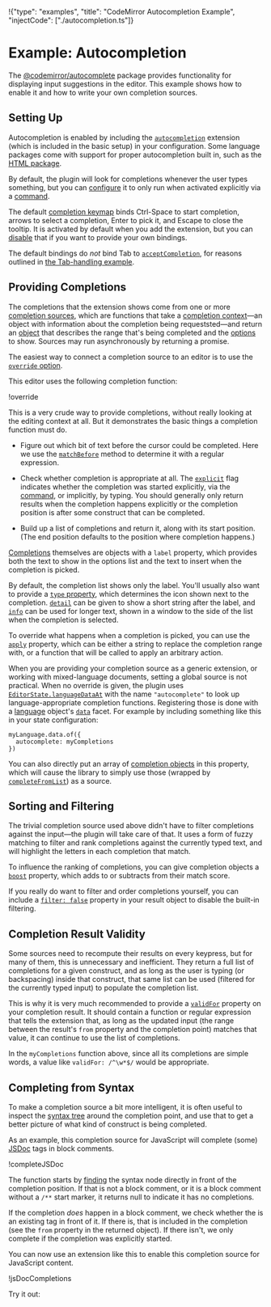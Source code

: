 !{"type": "examples", "title": "CodeMirror Autocompletion Example", "injectCode": ["./autocompletion.ts"]}

# Example: Autocompletion

The [@codemirror/autocomplete](##autocomplete) package provides
functionality for displaying input suggestions in the editor. This
example shows how to enable it and how to write your own completion
sources.

## Setting Up

Autocompletion is enabled by including the
[`autocompletion`](##autocomplete.autocompletion) extension (which is
included in the basic setup) in your configuration. Some language
packages come with support for proper autocompletion built in, such as
the [HTML package](https://github.com/codemirror/lang-html/).

<div id="editor-html"></div>

By default, the plugin will look for completions whenever the user
types something, but you can
[configure](##autocomplete.autocompletion^config.activateOnTyping) it
to only run when activated explicitly via a
[command](##autocomplete.startCompletion).

The default [completion keymap](##autocomplete.completionKeymap) binds
Ctrl-Space to start completion, arrows to select a completion, Enter
to pick it, and Escape to close the tooltip. It is activated by
default when you add the extension, but you can
[disable](##autocomplete.autocompletion^config.defaultKeymap) that if
you want to provide your own bindings.

The default bindings do _not_ bind Tab to
[`acceptCompletion`](##autocomplete.acceptCompletion), for reasons
outlined in [the Tab-handling example](../tab/).

## Providing Completions

The completions that the extension shows come from one or more
[completion sources](##autocomplete.CompletionSource), which are
functions that take a [completion
context](##autocomplete.CompletionContext)—an object with information
about the completion being requeststed—and return an
[object](##autocomplete.CompletionResult) that describes the range
that's being completed and the [options](##autocomplete.Completion) to
show. Sources may run asynchronously by returning a promise.

The easiest way to connect a completion source to an editor is to use
the [`override`
option](##autocomplete.autocompletion^config.override).

<div id="editor-override"></div>

This editor uses the following completion function:

!override

This is a very crude way to provide completions, without really
looking at the editing context at all. But it demonstrates the basic
things a completion function must do.

 - Figure out which bit of text before the cursor could be completed.
   Here we use the
   [`matchBefore`](##autocomplete.CompletionContext.matchBefore)
   method to determine it with a regular expression.

 - Check whether completion is appropriate at all. The
   [`explicit`](##autocomplete.CompletionContext.explicit) flag
   indicates whether the completion was started explicitly, via the
   [command](##autocomplete.startCompletion), or implicitly, by
   typing. You should generally only return results when the
   completion happens explicitly or the completion position is after
   some construct that can be completed.

 - Build up a list of completions and return it, along with its start
   position. (The end position defaults to the position where
   completion happens.)

[Completions](##autocomplete.Completion) themselves are objects with a
`label` property, which provides both the text to show in the options
list and the text to insert when the completion is picked.

By default, the completion list shows only the label. You'll usually
also want to provide a [`type`
property](##autocomplete.Completion.type), which determines the icon
shown next to the completion.
[`detail`](##autocomplete.Completion.detail) can be given to show a
short string after the label, and
[`info`](##autocomplete.Completion.info) can be used for longer text,
shown in a window to the side of the list when the completion is
selected.

To override what happens when a completion is picked, you can use the
[`apply`](##autocomplete.Completion.apply) property, which can be
either a string to replace the completion range with, or a function
that will be called to apply an arbitrary action.

When you are providing your completion source as a generic extension,
or working with mixed-language documents, setting a global source is
not practical. When no override is given, the plugin uses
[`EditorState.languageDataAt`](##state.EditorState.languageDataAt)
with the name `"autocomplete"` to look up language-appropriate
completion functions. Registering those is done with a
[language](##language.Language) object's
[`data`](##language.Language.data) facet. For example by including
something like this in your state configuration:

```
myLanguage.data.of({
  autocomplete: myCompletions
})
```

You can also directly put an array of [completion
objects](##autocomplete.Completion) in this property, which will cause
the library to simply use those (wrapped by
[`completeFromList`](##autocomplete.completeFromList)) as a source.

## Sorting and Filtering

The trivial completion source used above didn't have to filter
completions against the input—the plugin will take care of that. It
uses a form of fuzzy matching to filter and rank completions against
the currently typed text, and will highlight the letters in each
completion that match.

To influence the ranking of completions, you can give completion
objects a [`boost`](##autocomplete.Completion.boost) property, which
adds to or subtracts from their match score.

If you really do want to filter and order completions yourself, you
can include a [`filter:
false`](##autocomplete.CompletionResult.filter) property in your
result object to disable the built-in filtering.

## Completion Result Validity

Some sources need to recompute their results on every keypress, but
for many of them, this is unnecessary and inefficient. They return a
full list of completions for a given construct, and as long as the
user is typing (or backspacing) inside that construct, that same list
can be used (filtered for the currently typed input) to populate the
completion list.

This is why it is very much recommended to provide a
[`validFor`](##autocomplete.CompletionResult.validFor) property on
your completion result. It should contain a function or regular
expression that tells the extension that, as long as the updated input
(the range between the result's `from` property and the completion
point) matches that value, it can continue to use the list of
completions.

In the `myCompletions` function above, since all its completions are
simple words, a value like `validFor: /^\w*$/` would be appropriate.

## Completing from Syntax

To make a completion source a bit more intelligent, it is often useful
to inspect the [syntax tree](##language.syntaxTree) around the
completion point, and use that to get a better picture of what kind of
construct is being completed.

As an example, this completion source for JavaScript will complete
(some) [JSDoc](https://jsdoc.app/) tags in block comments.

!completeJSDoc

The function starts by
[finding](https://lezer.codemirror.net/docs/ref/#common.Tree.resolveInner)
the syntax node directly in front of the completion position. If that
is not a block comment, or it is a block comment without a `/**` start
marker, it returns null to indicate it has no completions.

If the completion _does_ happen in a block comment, we check whether
the is an existing tag in front of it. If there is, that is included
in the completion (see the `from` property in the returned object). If
there isn't, we only complete if the completion was explicitly
started.

You can now use an extension like this to enable this completion
source for JavaScript content.

!jsDocCompletions

Try it out:

<div id="editor-javascript"></div>

<script defer src="../../codemirror.js"></script>
<script defer src="autocompletion.js"></script>
